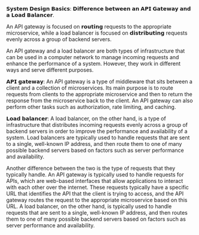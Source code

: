 𝗦𝘆𝘀𝘁𝗲𝗺 𝗗𝗲𝘀𝗶𝗴𝗻 𝗕𝗮𝘀𝗶𝗰𝘀: 𝗗𝗶𝗳𝗳𝗲𝗿𝗲𝗻𝗰𝗲 𝗯𝗲𝘁𝘄𝗲𝗲𝗻 𝗮𝗻 𝗔𝗣𝗜 𝗚𝗮𝘁𝗲𝘄𝗮𝘆 𝗮𝗻𝗱 𝗮 𝗟𝗼𝗮𝗱 𝗕𝗮𝗹𝗮𝗻𝗰𝗲𝗿.

An API gateway is focused on 𝗿𝗼𝘂𝘁𝗶𝗻𝗴 requests to the appropriate microservice, while a load balancer is focused on 𝗱𝗶𝘀𝘁𝗿𝗶𝗯𝘂𝘁𝗶𝗻𝗴 requests
evenly across a group of backend servers.

An API gateway and a load balancer are both types of infrastructure that can be used in a computer network to manage incoming requests 
and enhance the performance of a system. However, they work in different ways and serve different purposes.

𝗔𝗣𝗜 𝗴𝗮𝘁𝗲𝘄𝗮𝘆: An API gateway is a type of middleware that sits between a client and a collection of microservices. Its main purpose is 
to route requests from clients to the appropriate microservice and then to return the response from the microservice back to the client. 
An API gateway can also perform other tasks such as authorization, rate limiting, and caching.

𝗟𝗼𝗮𝗱 𝗯𝗮𝗹𝗮𝗻𝗰𝗲𝗿: A load balancer, on the other hand, is a type of infrastructure that distributes incoming requests evenly across a group
of backend servers in order to improve the performance and availability of a system. Load balancers are typically used to handle requests 
that are sent to a single, well-known IP address, and then route them to one of many possible backend servers based on factors such as 
server performance and availability.

Another difference between the two is the type of requests that they typically handle. An API gateway is typically used to handle requests 
for APIs, which are web-based interfaces that allow applications to interact with each other over the internet. These requests typically 
have a specific URL that identifies the API that the client is trying to access, and the API gateway routes the request to the appropriate
microservice based on this URL. A load balancer, on the other hand, is typically used to handle requests that are sent to a single, 
well-known IP address, and then routes them to one of many possible backend servers based on factors such 
as server performance and availability.

